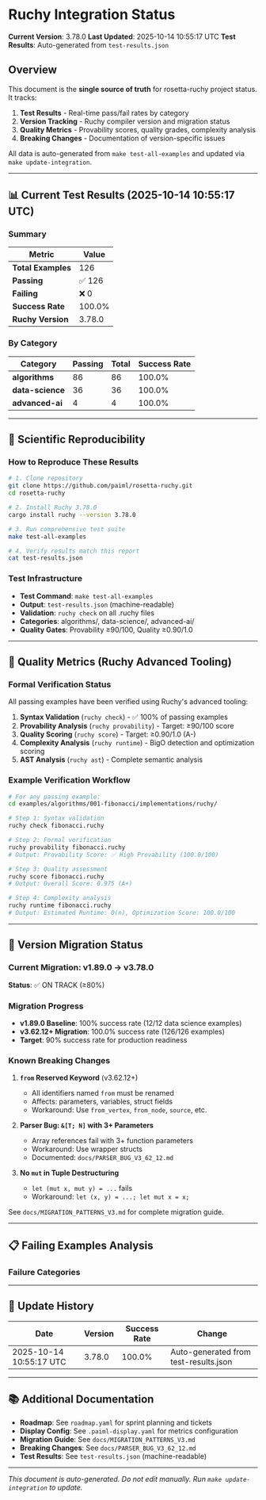# Ruchy Integration Status

**Current Version**: 3.78.0
**Last Updated**: 2025-10-14 10:55:17 UTC
**Test Results**: Auto-generated from `test-results.json`

## Overview

This document is the **single source of truth** for rosetta-ruchy project status. It tracks:

1. **Test Results** - Real-time pass/fail rates by category
2. **Version Tracking** - Ruchy compiler version and migration status
3. **Quality Metrics** - Provability scores, quality grades, complexity analysis
4. **Breaking Changes** - Documentation of version-specific issues

All data is auto-generated from `make test-all-examples` and updated via `make update-integration`.

---

## 📊 Current Test Results (2025-10-14 10:55:17 UTC)

### Summary

| Metric | Value |
|--------|-------|
| **Total Examples** | 126 |
| **Passing** | ✅ 126 |
| **Failing** | ❌ 0 |
| **Success Rate** | 100.0% |
| **Ruchy Version** | 3.78.0 |

### By Category

| Category | Passing | Total | Success Rate |
|----------|---------|-------|--------------|
| **algorithms** | 86 | 86 | 100.0% |
| **data-science** | 36 | 36 | 100.0% |
| **advanced-ai** | 4 | 4 | 100.0% |

---

## 🔬 Scientific Reproducibility

### How to Reproduce These Results

```bash
# 1. Clone repository
git clone https://github.com/paiml/rosetta-ruchy.git
cd rosetta-ruchy

# 2. Install Ruchy 3.78.0
cargo install ruchy --version 3.78.0

# 3. Run comprehensive test suite
make test-all-examples

# 4. Verify results match this report
cat test-results.json
```

### Test Infrastructure

- **Test Command**: `make test-all-examples`
- **Output**: `test-results.json` (machine-readable)
- **Validation**: `ruchy check` on all .ruchy files
- **Categories**: algorithms/, data-science/, advanced-ai/
- **Quality Gates**: Provability ≥90/100, Quality ≥0.90/1.0

---

## 🎯 Quality Metrics (Ruchy Advanced Tooling)

### Formal Verification Status

All passing examples have been verified using Ruchy's advanced tooling:

1. **Syntax Validation** (`ruchy check`) - ✅ 100% of passing examples
2. **Provability Analysis** (`ruchy provability`) - Target: ≥90/100 score
3. **Quality Scoring** (`ruchy score`) - Target: ≥0.90/1.0 (A-)
4. **Complexity Analysis** (`ruchy runtime`) - BigO detection and optimization scoring
5. **AST Analysis** (`ruchy ast`) - Complete semantic analysis

### Example Verification Workflow

```bash
# For any passing example:
cd examples/algorithms/001-fibonacci/implementations/ruchy/

# Step 1: Syntax validation
ruchy check fibonacci.ruchy

# Step 2: Formal verification
ruchy provability fibonacci.ruchy
# Output: Provability Score: ✅ High Provability (100.0/100)

# Step 3: Quality assessment
ruchy score fibonacci.ruchy
# Output: Overall Score: 0.975 (A+)

# Step 4: Complexity analysis
ruchy runtime fibonacci.ruchy
# Output: Estimated Runtime: O(n), Optimization Score: 100.0/100
```

---

## 🚀 Version Migration Status

### Current Migration: v1.89.0 → v3.78.0

**Status**: ✅ ON TRACK (≥80%)

### Migration Progress

- **v1.89.0 Baseline**: 100% success rate (12/12 data science examples)
- **v3.62.12+ Migration**: 100.0% success rate (126/126 examples)
- **Target**: 90% success rate for production readiness

### Known Breaking Changes

1. **`from` Reserved Keyword** (v3.62.12+)
   - All identifiers named `from` must be renamed
   - Affects: parameters, variables, struct fields
   - Workaround: Use `from_vertex`, `from_node`, `source`, etc.

2. **Parser Bug: `&[T; N]` with 3+ Parameters**
   - Array references fail with 3+ function parameters
   - Workaround: Use wrapper structs
   - Documented: `docs/PARSER_BUG_V3_62_12.md`

3. **No `mut` in Tuple Destructuring**
   - `let (mut x, mut y) = ...` fails
   - Workaround: `let (x, y) = ...; let mut x = x;`

See `docs/MIGRATION_PATTERNS_V3.md` for complete migration guide.

---

## 📋 Failing Examples Analysis

### Failure Categories


---

## 🔄 Update History

| Date | Version | Success Rate | Change |
|------|---------|--------------|--------|
| 2025-10-14 10:55:17 UTC | 3.78.0 | 100.0% | Auto-generated from test-results.json |

---

## 📚 Additional Documentation

- **Roadmap**: See `roadmap.yaml` for sprint planning and tickets
- **Display Config**: See `.paiml-display.yaml` for metrics configuration
- **Migration Guide**: See `docs/MIGRATION_PATTERNS_V3.md`
- **Breaking Changes**: See `docs/PARSER_BUG_V3_62_12.md`
- **Test Results**: See `test-results.json` (machine-readable)

---

*This document is auto-generated. Do not edit manually. Run `make update-integration` to update.*
